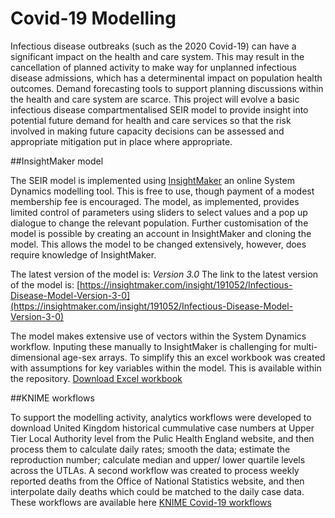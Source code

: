 Covid-19 Modelling
==================

Infectious disease outbreaks (such as the 2020 Covid-19) can have a significant impact on the health and care system. This may result in the cancellation of planned activity to make way for unplanned infectious disease admissions, which has a determinental impact on population health outcomes. Demand forecasting tools to support planning discussions within the health and care system are scarce. This project will evolve a basic infectious disease compartmentalised SEIR model to provide insight into potential future demand for health and care services so that the risk involved in making future capacity decisions can be assessed and appropriate mitigation put in place where appropriate.

##InsightMaker model

The SEIR model is implemented using [InsightMaker](https://insightmaker.com/) an online System Dynamics modelling tool. This is free to use, though payment of a modest membership fee is encouraged. The model, as implemented, provides limited control of parameters using sliders to select values and a pop up dialogue to change the relevant population. Further customisation of the model is possible by creating an account in InsightMaker and cloning the model. This allows the model to be changed extensively, however, does require knowledge of InsightMaker.

The latest version of the model is: *Version 3.0*
The link to the latest version of the model is: [https://insightmaker.com/insight/191052/Infectious-Disease-Model-Version-3-0](https://insightmaker.com/insight/191052/Infectious-Disease-Model-Version-3-0)

The model makes extensive use of vectors within the System Dynamics workflow. Inputing these manually to InsightMaker is challenging for multi-dimensional age-sex arrays. To simplify this an excel workbook was created with assumptions for key variables within the model. This is available within the repository.
[Download Excel workbook](../SEIR%20Model%203.0/IM2d%20Covid%20Model%205-yr%20%20Version3.0.xlsx)

##KNIME workflows

To support the modelling activity, analytics workflows were developed to download United Kingdom historical cummulative case numbers at Upper Tier Local Authority level from the Pulic Health England website, and then process them to calculate daily rates; smooth the data; estimate the reproduction number; calculate median and upper/ lower quartile levels across the UTLAs. A second workflow was created to process weekly reported deaths from the Office of National Statistics website, and then interpolate daily deaths which could be matched to the daily case data. These workflows are available here [KNIME Covid-19 workflows](https://hub.knime.com/diaazul/spaces/Public/latest/Covid-19/)



